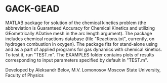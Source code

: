 # GACK-GEAD

MATLAB package for solution of the chemical kinetics problem (the abbreviation is Guaranteed Accuracy for Chemical Kinetics and utilizing GEometrically ADative mesh in the arc length argument).
The package includes chemical reactions database (file "Reactions.txt", currently, on hydrogen combustion in oxygen). The package fits for stand-alone using and as a part of applied programs for gas dynamics with chemical kinetics. To test it, run "TEST.m". The EXAMPLES folder contains plots of results corresponding to input parameters specified by default in "TEST.m".

Developed by Aleksandr Belov, M.V. Lomonosov Moscow State University, Faculty of Physics
